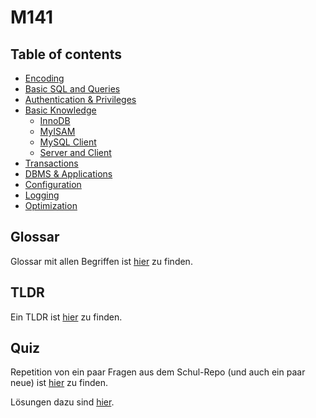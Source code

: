 # M141

## Table of contents

- [Encoding](docs/encoding.md)
- [Basic SQL and Queries](docs/basic_sql.md)
- [Authentication & Privileges](docs/auth_priviledges.md)
- [Basic Knowledge](docs/basics/)
  - [InnoDB](docs/basics/innodb.md)
  - [MyISAM](docs/basics/myisam.md)
  - [MySQL Client](docs/basics/client.md)
  - [Server and Client](docs/basics/client_server.md)
- [Transactions](docs/transactions.md)
- [DBMS & Applications](docs/dbms.md)
- [Configuration](docs/configuration.md)
- [Logging](docs/logging.md)
- [Optimization](docs/optimization.md)

## Glossar
Glossar mit allen Begriffen ist [hier](glossar.md) zu finden.

## TLDR
Ein TLDR ist [hier](TLDR.md) zu finden.

## Quiz
Repetition von ein paar Fragen aus dem Schul-Repo (und auch ein paar neue) ist [hier](quiz/quizes.md) zu finden.

Lösungen dazu sind [hier](quiz/solutions.md).